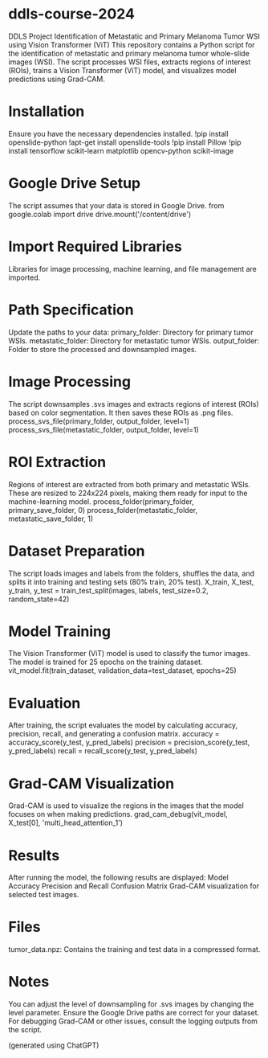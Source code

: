 # ddls-course-2024
DDLS Project
Identification of Metastatic and Primary Melanoma Tumor WSI using Vision Transformer (ViT)
This repository contains a Python script for the identification of metastatic and primary melanoma tumor whole-slide images (WSI). The script processes WSI files, extracts regions of interest (ROIs), trains a Vision Transformer (ViT) model, and visualizes model predictions using Grad-CAM.

# Installation
  Ensure you have the necessary dependencies installed. 
  !pip install openslide-python
  !apt-get install openslide-tools
  !pip install Pillow
  !pip install tensorflow scikit-learn matplotlib opencv-python scikit-image

# Google Drive Setup
  The script assumes that your data is stored in Google Drive. 
  from google.colab import drive
  drive.mount('/content/drive')

# Import Required Libraries
  Libraries for image processing, machine learning, and file management are imported.

# Path Specification
  Update the paths to your data:
  primary_folder: Directory for primary tumor WSIs.
  metastatic_folder: Directory for metastatic tumor WSIs.
  output_folder: Folder to store the processed and downsampled images.

# Image Processing
  The script downsamples .svs images and extracts regions of interest (ROIs) based on color segmentation. It then saves these ROIs as .png files.
  process_svs_file(primary_folder, output_folder, level=1)
  process_svs_file(metastatic_folder, output_folder, level=1)

# ROI Extraction
  Regions of interest are extracted from both primary and metastatic WSIs. These are resized to 224x224 pixels, making them ready for input to the machine-learning model.
  process_folder(primary_folder, primary_save_folder, 0)
  process_folder(metastatic_folder, metastatic_save_folder, 1)

# Dataset Preparation
  The script loads images and labels from the folders, shuffles the data, and splits it into training and testing sets (80% train, 20% test).
  X_train, X_test, y_train, y_test = train_test_split(images, labels, test_size=0.2, random_state=42)

# Model Training
  The Vision Transformer (ViT) model is used to classify the tumor images. The model is trained for 25 epochs on the training dataset.
  vit_model.fit(train_dataset, validation_data=test_dataset, epochs=25)

# Evaluation
  After training, the script evaluates the model by calculating accuracy, precision, recall, and generating a confusion matrix.
  accuracy = accuracy_score(y_test, y_pred_labels)
  precision = precision_score(y_test, y_pred_labels)
  recall = recall_score(y_test, y_pred_labels)

# Grad-CAM Visualization
  Grad-CAM is used to visualize the regions in the images that the model focuses on when making predictions.
  grad_cam_debug(vit_model, X_test[0], 'multi_head_attention_1')

# Results
After running the model, the following results are displayed:
Model Accuracy
Precision and Recall
Confusion Matrix
Grad-CAM visualization for selected test images.

# Files
tumor_data.npz: Contains the training and test data in a compressed format.

# Notes
You can adjust the level of downsampling for .svs images by changing the level parameter.
Ensure the Google Drive paths are correct for your dataset.
For debugging Grad-CAM or other issues, consult the logging outputs from the script.

(generated using ChatGPT)
